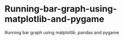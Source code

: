 # Running-bar-graph-using-matplotlib-and-pygame
Running bar graph using matplotlib ,pandas and pygame
